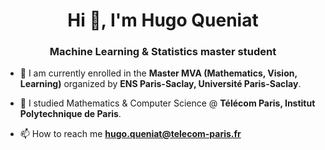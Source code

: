 <h1 align="center">Hi 👋, I'm Hugo Queniat</h1>
<h3 align="center">Machine Learning & Statistics master student</h3>

- 🔭 I am currently enrolled in the **Master MVA (Mathematics, Vision, Learning)** organized by **ENS Paris-Saclay, Université Paris-Saclay**.

- 👯 I studied Mathematics & Computer Science @ **Télécom Paris, Institut Polytechnique de Paris**.

- 📫 How to reach me **hugo.queniat@telecom-paris.fr**
